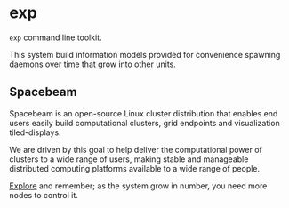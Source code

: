 # exp

`exp` command line toolkit.

This system build information models provided for convenience spawning daemons over time that grow into other units.

## Spacebeam
Spacebeam is an open-source Linux cluster distribution that enables end users easily build computational clusters, grid endpoints and visualization tiled-displays.

We are driven by this goal to help deliver the computational power of clusters to a wide range of users, making stable and manageable distributed computing platforms available to a wide range of people.

[Explore](https://github.com/spacebeam) and remember; as the system grow in number, you need more nodes to control it.
